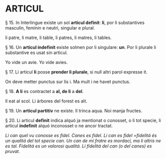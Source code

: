 # ARTICUL

§ 15. In Interlingue existe un sol **articul definit**: **li**, por li substantives masculin, feminin e neutri, singular e plural.

li patre, li matre, li table, li patres, li matres, li tables.

§ 16. Un **articul índefinit** existe solmen por li singulare: **un**. Por li plurale li substantive es usat sin articul.

Yo vide un avie. Yo vide avies.

§ 17. Li articul **li** posse **prender li plurale**, si null altri parol expresse it.

On deve metter punctus sur lis i. Ma mult i ne havet punctus.

§ 18. **A li** es contractet a **al, de li** a **del**.

Il eat al scol. Li árbores del forest es alt.

§ 19. Un **articul partitiv** ne existe. Il trinca aqua. Noi manja fructes.

§ 20. Li articul **definit** indica alquó ja mentionat o conosset, o li tot specie, li articul **índefinit** alquó ínconosset o ne ancor tractat.

_Li can quel vu conosse es fidel. Canes es fidel. Li can es fidel =fidelitá és un qualitá del tot specie can. Un can de mi fratre es mordaci, ma li altris ne es tal. Fidelitá es un valorosi qualitá. Li fidelitá del can (o del canes) es pruvat._
